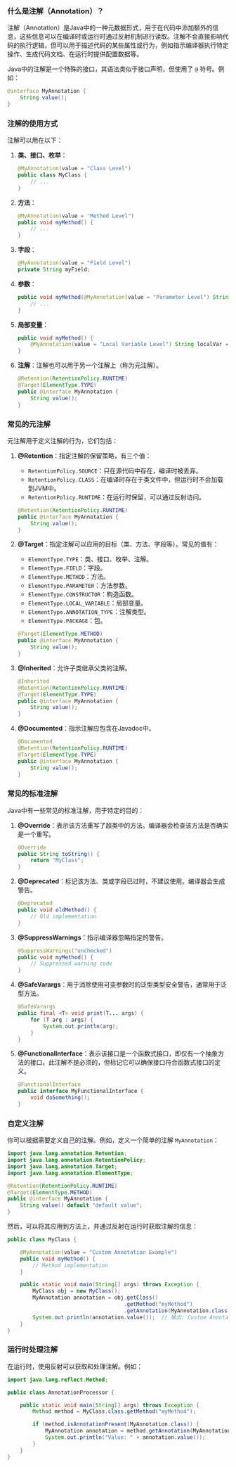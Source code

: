 ### 什么是注解（Annotation）？

注解（Annotation）是Java中的一种元数据形式，用于在代码中添加额外的信息，这些信息可以在编译时或运行时通过反射机制进行读取。注解不会直接影响代码的执行逻辑，但可以用于描述代码的某些属性或行为，例如指示编译器执行特定操作、生成代码文档、在运行时提供配置数据等。

Java中的注解是一个特殊的接口，其语法类似于接口声明，但使用了 `@` 符号。例如：

```java
@interface MyAnnotation {
    String value();
}
```

### 注解的使用方式

注解可以用在以下：

1. **类、接口、枚举**：
   ```java
   @MyAnnotation(value = "Class Level")
   public class MyClass {
       // ...
   }
   ```

2. **方法**：
   ```java
   @MyAnnotation(value = "Method Level")
   public void myMethod() {
       // ...
   }
   ```

3. **字段**：
   ```java
   @MyAnnotation(value = "Field Level")
   private String myField;
   ```

4. **参数**：
   ```java
   public void myMethod(@MyAnnotation(value = "Parameter Level") String param) {
       // ...
   }
   ```

5. **局部变量**：
   ```java
   public void myMethod() {
       @MyAnnotation(value = "Local Variable Level") String localVar = "value";
   }
   ```

6. **注解**：注解也可以用于另一个注解上（称为元注解）。
   ```java
   @Retention(RetentionPolicy.RUNTIME)
   @Target(ElementType.TYPE)
   public @interface MyAnnotation {
       String value();
   }
   ```

### 常见的元注解

元注解用于定义注解的行为，它们包括：

1. **@Retention**：指定注解的保留策略，有三个值：
   - `RetentionPolicy.SOURCE`：只在源代码中存在，编译时被丢弃。
   - `RetentionPolicy.CLASS`：在编译时存在于类文件中，但运行时不会加载到JVM中。
   - `RetentionPolicy.RUNTIME`：在运行时保留，可以通过反射访问。

   ```java
   @Retention(RetentionPolicy.RUNTIME)
   public @interface MyAnnotation {
       String value();
   }
   ```

2. **@Target**：指定注解可以应用的目标（类、方法、字段等）。常见的值有：
   - `ElementType.TYPE`：类、接口、枚举、注解。
   - `ElementType.FIELD`：字段。
   - `ElementType.METHOD`：方法。
   - `ElementType.PARAMETER`：方法参数。
   - `ElementType.CONSTRUCTOR`：构造函数。
   - `ElementType.LOCAL_VARIABLE`：局部变量。
   - `ElementType.ANNOTATION_TYPE`：注解类型。
   - `ElementType.PACKAGE`：包。

   ```java
   @Target(ElementType.METHOD)
   public @interface MyAnnotation {
       String value();
   }
   ```

3. **@Inherited**：允许子类继承父类的注解。
   ```java
   @Inherited
   @Retention(RetentionPolicy.RUNTIME)
   @Target(ElementType.TYPE)
   public @interface MyAnnotation {
       String value();
   }
   ```

4. **@Documented**：指示注解应包含在Javadoc中。
   ```java
   @Documented
   @Retention(RetentionPolicy.RUNTIME)
   @Target(ElementType.TYPE)
   public @interface MyAnnotation {
       String value();
   }
   ```

### 常见的标准注解

Java中有一些常见的标准注解，用于特定的目的：

1. **@Override**：表示该方法重写了超类中的方法。编译器会检查该方法是否确实是一个重写。
   ```java
   @Override
   public String toString() {
       return "MyClass";
   }
   ```

2. **@Deprecated**：标记该方法、类或字段已过时，不建议使用。编译器会生成警告。
   ```java
   @Deprecated
   public void oldMethod() {
       // Old implementation
   }
   ```

3. **@SuppressWarnings**：指示编译器忽略指定的警告。
   ```java
   @SuppressWarnings("unchecked")
   public void myMethod() {
       // Suppressed warning code
   }
   ```

4. **@SafeVarargs**：用于消除使用可变参数时的泛型类型安全警告，通常用于泛型方法。
   ```java
   @SafeVarargs
   public final <T> void print(T... args) {
       for (T arg : args) {
           System.out.println(arg);
       }
   }
   ```

5. **@FunctionalInterface**：表示该接口是一个函数式接口，即仅有一个抽象方法的接口。此注解不是必须的，但标记它可以确保接口符合函数式接口的定义。
   ```java
   @FunctionalInterface
   public interface MyFunctionalInterface {
       void doSomething();
   }
   ```

### 自定义注解

你可以根据需要定义自己的注解。例如，定义一个简单的注解 `MyAnnotation`：

```java
import java.lang.annotation.Retention;
import java.lang.annotation.RetentionPolicy;
import java.lang.annotation.Target;
import java.lang.annotation.ElementType;

@Retention(RetentionPolicy.RUNTIME)
@Target(ElementType.METHOD)
public @interface MyAnnotation {
    String value() default "default value";
}
```

然后，可以将其应用到方法上，并通过反射在运行时获取注解的信息：

```java
public class MyClass {

    @MyAnnotation(value = "Custom Annotation Example")
    public void myMethod() {
        // Method implementation
    }

    public static void main(String[] args) throws Exception {
        MyClass obj = new MyClass();
        MyAnnotation annotation = obj.getClass()
                                     .getMethod("myMethod")
                                     .getAnnotation(MyAnnotation.class);
        System.out.println(annotation.value());  // 输出: Custom Annotation Example
    }
}
```

### 运行时处理注解

在运行时，使用反射可以获取和处理注解。例如：

```java
import java.lang.reflect.Method;

public class AnnotationProcessor {

    public static void main(String[] args) throws Exception {
        Method method = MyClass.class.getMethod("myMethod");

        if (method.isAnnotationPresent(MyAnnotation.class)) {
            MyAnnotation annotation = method.getAnnotation(MyAnnotation.class);
            System.out.println("Value: " + annotation.value());
        }
    }
}
```


